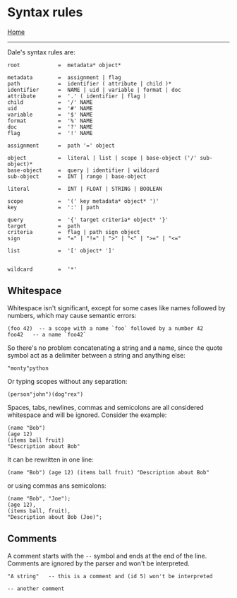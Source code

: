 # Syntax rules

[Home](../README.md)

---

Dale's syntax rules are:

```
root            =  metadata* object*

metadata        =  assignment | flag
path            =  identifier ( attribute | child )*
identifier      =  NAME | uid | variable | format | doc
attribute       =  '.' ( identifier | flag )
child           =  '/' NAME
uid             =  '#' NAME
variable        =  '$' NAME
format          =  '%' NAME
doc             =  '?' NAME
flag            =  '!' NAME

assignment      =  path '=' object

object          =  literal | list | scope | base-object ('/' sub-object)*
base-object     =  query | identifier | wildcard
sub-object      =  INT | range | base-object

literal         =  INT | FLOAT | STRING | BOOLEAN

scope           =  '(' key metadata* object* ')'
key             =  ':' | path

query           =  '{' target criteria* object* '}'
target          =  path
criteria        =  flag | path sign object
sign            =  "=" | "!=" | ">" | "<" | ">=" | "<="

list            =  '[' object* ']'


wildcard        =  '*'
```

## Whitespace

Whitespace isn't significant, except for some cases like names followed by numbers, which may cause semantic errors:

```
(foo 42)  -- a scope with a name `foo` followed by a number 42
foo42   -- a name `foo42`
```

So there's no problem concatenating a string and a name, since the quote symbol act as a delimiter between a string and anything else:

```
"monty"python
```

Or typing scopes without any separation:

```
(person"john")(dog"rex")
```

Spaces, tabs, newlines, commas and semicolons are all considered whitespace and will be ignored. Consider the example:

```
(name "Bob")
(age 12)
(items ball fruit)
"Description about Bob"
```

It can be rewritten in one line:

```
(name "Bob") (age 12) (items ball fruit) "Description about Bob"
```

or using commas ans semicolons:

```
(name "Bob", "Joe");
(age 12),
(items ball, fruit),
"Description about Bob (Joe)";
```


## Comments

A comment starts with the `--` symbol and ends at the end of the line. Comments are ignored by the parser and won't be interpreted.

```
"A string"   -- this is a comment and (id 5) won't be interpreted

-- another comment
```
